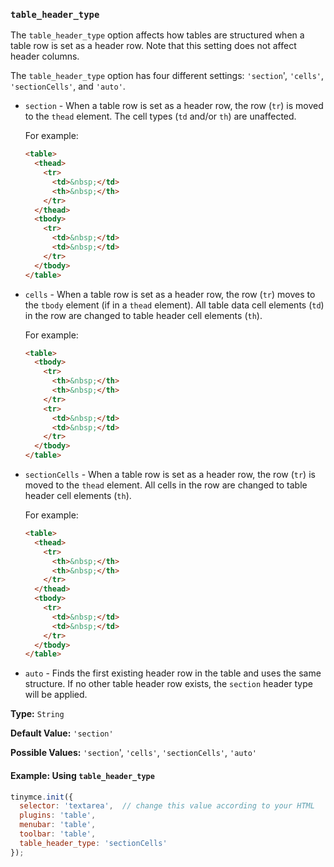 ### `table_header_type`



The `table_header_type` option affects how tables are structured when a table row is set as a header row. Note that this setting does not affect header columns.

The `table_header_type` option has four different settings: `'section`', `'cells'`, `'sectionCells'`, and `'auto'`.

- `section` - When a table row is set as a header row, the row (`tr`) is moved to the `thead` element. The cell types (`td` and/or `th`) are unaffected.

  For example:

  ```html
  <table>
    <thead>
      <tr>
        <td>&nbsp;</td>
        <th>&nbsp;</th>
      </tr>
    </thead>
    <tbody>
      <tr>
        <td>&nbsp;</td>
        <td>&nbsp;</td>
      </tr>
    </tbody>
  </table>
  ```

- `cells` - When a table row is set as a header row, the row (`tr`) moves to the `tbody` element (if in a `thead` element). All table data cell elements (`td`) in the row are changed to table header cell elements (`th`).

  For example:

  ```html
  <table>
    <tbody>
      <tr>
        <th>&nbsp;</th>
        <th>&nbsp;</th>
      </tr>
      <tr>
        <td>&nbsp;</td>
        <td>&nbsp;</td>
      </tr>
    </tbody>
  </table>
  ```

- `sectionCells` - When a table row is set as a header row, the row (`tr`) is moved to the `thead` element. All cells in the row are changed to table header cell elements (`th`).

  For example:

  ```html
  <table>
    <thead>
      <tr>
        <th>&nbsp;</th>
        <th>&nbsp;</th>
      </tr>
    </thead>
    <tbody>
      <tr>
        <td>&nbsp;</td>
        <td>&nbsp;</td>
      </tr>
    </tbody>
  </table>
  ```

- `auto` - Finds the first existing header row in the table and uses the same structure. If no other table header row exists, the `section` header type will be applied.

**Type:** `String`

**Default Value:** `'section'`

**Possible Values:** `'section`', `'cells'`, `'sectionCells'`, `'auto'`

#### Example: Using `table_header_type`

```js
tinymce.init({
  selector: 'textarea',  // change this value according to your HTML
  plugins: 'table',
  menubar: 'table',
  toolbar: 'table',
  table_header_type: 'sectionCells'
});
```

